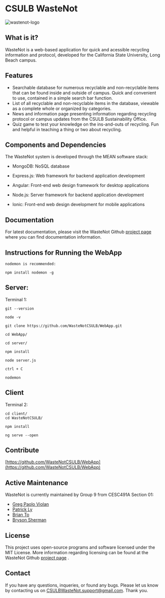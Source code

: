 
CSULB WasteNot
==============

![wastenot-logo](https://s3-us-west-2.amazonaws.com/s.cdpn.io/454412/wastenot_new_logo.png)

What is it?
-----------

WasteNot is a web-based application for quick and acessible recycling information and protocol, developed for the California State University, Long Beach campus.

Features
--------

*   Searchable database for numerous recyclable and non-recyclable items that can be found inside and outside of campus. Quick and convenient to use, contained in a simple search bar function.
*   List of all recyclable and non-recyclable items in the database, viewable as a complete whole or organized by categories.
*   News and information page presenting information regarding recycling protocol or campus updates from the CSULB Sustainability Office.
*   Quiz game to test your knowledge on the ins-and-outs of recycling. Fun and helpful in teaching a thing or two about recycling.

Components and Dependencies
---------------------------

The WasteNot system is developed through the MEAN software stack:

*   MongoDB: NoSQL database
   
*   Express.js: Web framework for backend application development
  
*   Angular: Front-end web design framework for desktop applications
  
*   Node.js: Server framework for backend application development

*   Ionic: Front-end web design development for mobile applications

Documentation
-------------

For latest documentation, please visit the WasteNot Github [project page](https://github.com/WasteNotCSULB) where you can find documentation information.


Instructions for Running the WebApp
-----------------------------------

    nodemon is recommended:

    npm install nodemon -g

## Server:

Terminal 1:

    git --version  

    node -v

    git clone https://github.com/WasteNotCSULB/WebApp.git

    cd WebApp/

    cd server/
        
    npm install 
    
    node server.js 
    
    ctrl + C
    
    nodemon
  
## Client

Terminal 2:

    cd client/
    cd WasteNotCSULB/

    npm install
    
    ng serve --open


Contribute
----------

[https://github.com/WasteNotCSULB/WebApp](https://github.com/WasteNotCSULB/WebApp)

Active Maintenance
------------------

WasteNot is currently maintained by Group 9 from CESC491A Section 01:

*   [Greg Paolo Violan](https://github.com/violangreg)
*   [Patrick Ly](https://github.com/patrickly)
*   [Brian To](https://github.com/bto96)
*   [Bryson Sherman](https://github.com/brysonsherman)

License
-------

This project uses open-source programs and software licensed under the MIT License. More information regarding licensing can be found at the WasteNot Github [project page](https://github.com/WasteNotCSULB) .

Contact
-------

If you have any questions, inqueries, or found any bugs. Please let us know by contacting us on CSULBWasteNot.support@gmail.com. Thank you.
